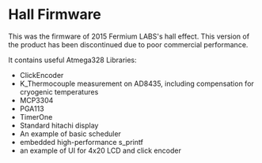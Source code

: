 # Hall Firmware

This was the firmware of 2015 Fermium LABS's hall effect. This version of the product has been discontinued due to poor commercial performance.

It contains useful Atmega328 Libraries:
* ClickEncoder
* K_Thermocouple measurement on AD8435, including compensation for cryogenic temperatures
* MCP3304
* PGA113
* TimerOne
* Standard hitachi display
* An example of basic scheduler
* embedded high-performance s_printf
* an example of UI for 4x20 LCD and click encoder
